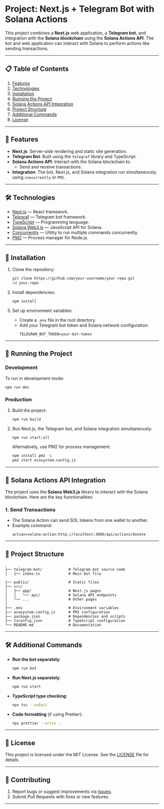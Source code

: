 
# Project: Next.js + Telegram Bot with Solana Actions

This project combines a **Next.js** web application, a **Telegram bot**, and integration with the **Solana blockchain** using the **Solana Actions API**. The bot and web application can interact with Solana to perform actions like  sending transactions.

---

## 📋 Table of Contents
1. [Features](#-features)
2. [Technologies](#-technologies)
3. [Installation](#-installation)
4. [Running the Project](#-running-the-project)
5. [Solana Actions API Integration](#-solana-actions-api-integration)
6. [Project Structure](#-project-structure)
7. [Additional Commands](#-additional-commands)
8. [License](#-license)

---

## 🌟 Features
- **Next.js**: Server-side rendering and static site generation.
- **Telegram Bot**: Built using the `telegraf` library and TypeScript.
- **Solana Actions API**: Interact with the Solana blockchain to:
    - Send and receive transactions.
- **Integration**: The bot, Next.js, and Solana integration run simultaneously using `concurrently` or `PM2`.

---

## 🛠 Technologies
- [Next.js](https://nextjs.org/) — React framework.
- [Telegraf](https://telegraf.js.org/) — Telegram bot framework.
- [TypeScript](https://www.typescriptlang.org/) — Programming language.
- [Solana Web3.js](https://solana-labs.github.io/solana-web3.js/) — JavaScript API for Solana.
- [Concurrently](https://www.npmjs.com/package/concurrently) — Utility to run multiple commands concurrently.
- [PM2](https://pm2.keymetrics.io/) — Process manager for Node.js.

---

## 🚀 Installation

1. Clone the repository:
   ```bash
   git clone https://github.com/your-username/your-repo.git
   cd your-repo
   ```

2. Install dependencies:
   ```bash
   npm install
   ```

3. Set up environment variables:
    - Create a `.env` file in the root directory.
    - Add your Telegram bot token and Solana network configuration:
      ```env
      TELEGRAM_BOT_TOKEN=your-bot-token
      ```

---

## 🏃 Running the Project

### Development
To run in development mode:
```bash
npm run dev
```

### Production
1. Build the project:
   ```bash
   npm run build
   ```

2. Run Next.js, the Telegram bot, and Solana integration simultaneously:
   ```bash
   npm run start:all
   ```

   Alternatively, use PM2 for process management:
   ```bash
   npm install pm2 -g
   pm2 start ecosystem.config.js
   ```

---

## 🔗 Solana Actions API Integration

The project uses the **Solana Web3.js** library to interact with the Solana blockchain. Here are the key functionalities:


### 1. **Send Transactions**
- The Solana Action can send SOL tokens from one wallet to another.
- Example command:
  ```
  action=solana-action:http://localhost:3000/api/actions/donate
  ```

---

## 📂 Project Structure
```
.
├── telegram-bot/            # Telegram bot source code
│   ├── index.ts             # Main bot file

├── public/                  # Static files
├── src/                     
│   ├── app/                 # Next.js pages
│   │   └── api/             # Solana API endpoints
│   └── ...                  # Other pages
|
├── .env                     # Environment variables
├── ecosystem.config.js      # PM2 configuration
├── package.json             # Dependencies and scripts
├── tsconfig.json            # TypeScript configuration
└── README.md                # Documentation
```

---

## 🛠 Additional Commands

- **Run the bot separately**:
  ```bash
  npm run bot
  ```

- **Run Next.js separately**:
  ```bash
  npm run start
  ```

- **TypeScript type checking**:
  ```bash
  npx tsc --noEmit
  ```

- **Code formatting** (if using Prettier):
  ```bash
  npx prettier --write .
  ```

---

## 📄 License

This project is licensed under the MIT License. See the [LICENSE](LICENSE) file for details.

---

## 🤝 Contributing

1. Report bugs or suggest improvements via [Issues](https://github.com/abalshakou/solana-actions/issues).
2. Submit Pull Requests with fixes or new features.

---
